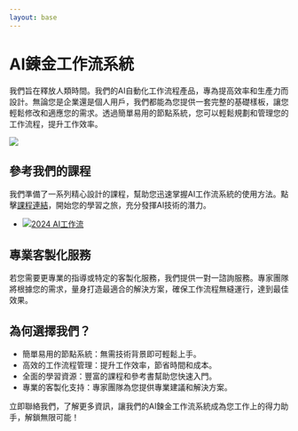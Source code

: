 ```yaml
---
layout: base
---
```



# AI鍊金工作流系統

我們旨在釋放人類時間。我們的AI自動化工作流程產品，專為提高效率和生產力而設計。無論您是企業還是個人用戶，我們都能為您提供一套完整的基礎樣板，讓您輕鬆修改和適應您的需求。透過簡單易用的節點系統，您可以輕鬆規劃和管理您的工作流程，提升工作效率。

![](https://raw.githubusercontent.com/HomunMage/CrewAI-GUI/main/frontend.webp)


## 參考我們的課程
我們準備了一系列精心設計的課程，幫助您迅速掌握AI工作流系統的使用方法。點擊[課程連結](https://www.youtube.com/playlist?list=PLxP_7CleHzmOzs_QwOIpe7lBGjTkNUqr4)，開始您的學習之旅，充分發揮AI技術的潛力。

* <a href="https://www.youtube.com/playlist?list=PLxP_7CleHzmOzs_QwOIpe7lBGjTkNUqr4" target="_blank">
    <img src="https://alchemy.posetmage.com/Content/Lecture/2024%20AI%E5%B7%A5%E4%BD%9C%E6%B5%81/Cover.webp" alt="2024 AI工作流">
</a>


## 專業客製化服務
若您需要更專業的指導或特定的客製化服務，我們提供一對一諮詢服務。專家團隊將根據您的需求，量身打造最適合的解決方案，確保工作流程無縫運行，達到最佳效果。

## 為何選擇我們？
* 簡單易用的節點系統：無需技術背景即可輕鬆上手。
* 高效的工作流程管理：提升工作效率，節省時間和成本。
* 全面的學習資源：豐富的課程和參考書幫助您快速入門。
* 專業的客製化支持：專家團隊為您提供專業建議和解決方案。

立即聯絡我們，了解更多資訊，讓我們的AI鍊金工作流系統成為您工作上的得力助手，解鎖無限可能！